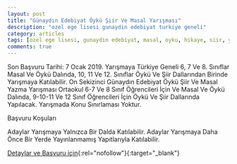 ```yaml
---
layout: post
title: "Günaydın Edebiyat Öykü Şiir Ve Masal Yarışması"
description: "ozel ege lisesi gunaydin edebiyat turkiye geneli"
category: articles
tags: [ozel ege lisesi, gunaydin edebiyat, masal, oyku, hikaye, siir, yarisma]
comments: true
---
```


Son Başvuru Tarihi: 7 Ocak 2019.
Yarışmaya Türkiye Geneli 6, 7 Ve 8. Sınıflar Masal Ve Öykü Dalında, 10, 11 Ve 12. Sınıflar Öykü Ve Şiir Dallarından Birinde Yarışmaya Katılabilir.
On Sekizinci Günaydın Edebiyat Öykü Şiir Ve Masal Yazma Yarışması Ortaokul 6-7 Ve 8 Sınıf Öğrencileri İçin Ve Masal Ve Öykü Dalında, 9-10-11 Ve 12 Sınıf Öğrencileri İçin Öykü Ve Şiir Dallarında Yapılacak. Yarışmada Konu Sınırlaması Yoktur.

Başvuru Koşuları

Adaylar Yarışmaya Yalnızca Bir Dalda Katılabilir.
Adaylar Yarışmaya Daha Önce Bir Yerde Yayınlanmamış Yapıtlarıyla Katılabilir.

[Detaylar ve Başvuru için](https://www.guncel-egitim.org/gunaydin-edebiyat-oyku-siir-ve-masal-yarismasi/?utm_source=edebiyatyarismalari.com&utm_medium=affiliate){:rel="nofollow"}{:target="_blank"}